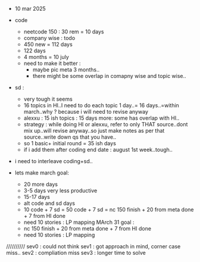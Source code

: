 - 10 mar 2025


- code
    - neetcode 150 : 30 rem = 10 days
    - company wise : todo
    - 450 new = 112 days
    -  122 days
    - 4 months = 10 july
    - need to make it better : 
        - maybe pic meta 3 months..
        - there might be some overlap in comapny wise and topic wise..

- sd :
    - very tough it seems
    - 16 topics in HI..I need to do each topic 1 day..= 16 days..=within march..why ? because i will need to revise anyway
    - alexxu : 15 ish topics : 15 days more: some has overlap with HI..
    - strategy : while doing HI or alexxu, refer to only THAT source..dont mix up..will revise anyway..so just make notes as per that source..write down qs that you have..
    - so 1 basic+ initial round = 35 ish days 
    - if i add them after coding end date : august 1st week..tough..

- i need to interleave coding+sd..
- lets make march goal:
    - 20 more days
    - 3-5 days very less productive
    - 15-17 days
    - alt code and sd days
    - 10 code + 7 sd = 50 code + 7 sd = nc 150 finish  + 20 from meta done + 7 from HI done
    - need 10 stories : LP mapping
MArch 31 goal :
    - nc 150 finish  + 20 from meta done + 7 from HI done
    - need 10 stories : LP mapping




//////////
sev0 : could not think
sev1 : got approach in mind, corner case miss..
sev2 : compliation miss
sev3 : longer time to solve
